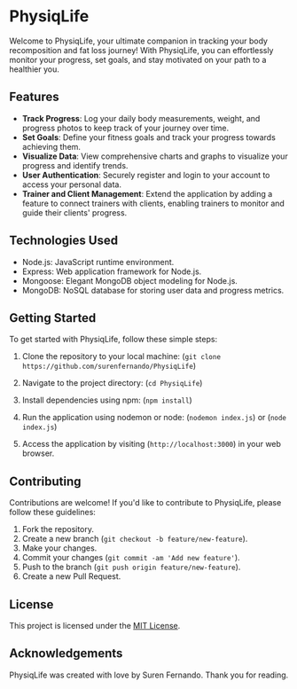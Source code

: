 # PhysiqLife

Welcome to PhysiqLife, your ultimate companion in tracking your body recomposition and fat loss journey! With PhysiqLife, you can effortlessly monitor your progress, set goals, and stay motivated on your path to a healthier you.

## Features

-   **Track Progress**: Log your daily body measurements, weight, and progress photos to keep track of your journey over time.
-   **Set Goals**: Define your fitness goals and track your progress towards achieving them.
-   **Visualize Data**: View comprehensive charts and graphs to visualize your progress and identify trends.
-   **User Authentication**: Securely register and login to your account to access your personal data.
-   **Trainer and Client Management**: Extend the application by adding a feature to connect trainers with clients, enabling trainers to monitor and guide their clients' progress.

## Technologies Used

-   Node.js: JavaScript runtime environment.
-   Express: Web application framework for Node.js.
-   Mongoose: Elegant MongoDB object modeling for Node.js.
-   MongoDB: NoSQL database for storing user data and progress metrics.

## Getting Started

To get started with PhysiqLife, follow these simple steps:

1. Clone the repository to your local machine:
   (`git clone https://github.com/surenfernando/PhysiqLife`)

2. Navigate to the project directory:
   (`cd PhysiqLife`)

3. Install dependencies using npm:
   (`npm install`)

4. Run the application using nodemon or node:
   (`nodemon index.js`) or (`node index.js`)

5. Access the application by visiting (`http://localhost:3000`) in your web browser.

## Contributing

Contributions are welcome! If you'd like to contribute to PhysiqLife, please follow these guidelines:

1. Fork the repository.
2. Create a new branch (`git checkout -b feature/new-feature`).
3. Make your changes.
4. Commit your changes (`git commit -am 'Add new feature'`).
5. Push to the branch (`git push origin feature/new-feature`).
6. Create a new Pull Request.

## License

This project is licensed under the [MIT License](LICENSE).

## Acknowledgements

PhysiqLife was created with love by Suren Fernando. Thank you for reading.
